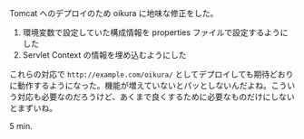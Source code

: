 Tomcat へのデプロイのため oikura に地味な修正をした。

1. 環境変数で設定していた構成情報を properties ファイルで設定するようにした
2. Servlet Context の情報を埋め込むようにした

これらの対応で `http://example.com/oikura/` としてデプロイしても期待どおりに動作するようになった。機能が増えていないとパッとしないんだよね。こういう対応も必要なのだろうけど、あくまで良くするために必要なものだけにしないとまずいね。

5 min.
